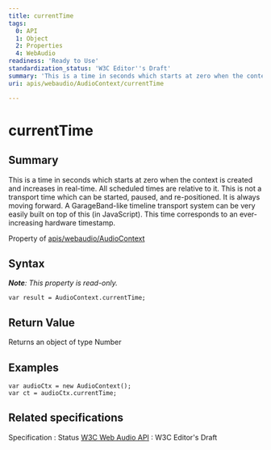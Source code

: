 ```yaml
---
title: currentTime
tags:
  0: API
  1: Object
  2: Properties
  4: WebAudio
readiness: 'Ready to Use'
standardization_status: 'W3C Editor''s Draft'
summary: 'This is a time in seconds which starts at zero when the context is created and increases in real-time. All scheduled times are relative to it. This is not a transport time which can be started, paused, and re-positioned. It is always moving forward. A GarageBand-like timeline transport system can be very easily built on top of this (in JavaScript). This time corresponds to an ever-increasing hardware timestamp.'
uri: apis/webaudio/AudioContext/currentTime

---
```

# currentTime

## Summary

This is a time in seconds which starts at zero when the context is created and increases in real-time. All scheduled times are relative to it. This is not a transport time which can be started, paused, and re-positioned. It is always moving forward. A GarageBand-like timeline transport system can be very easily built on top of this (in JavaScript). This time corresponds to an ever-increasing hardware timestamp.

<span data-meta="applies_to" data-type="key">Property of <span data-type="value">[apis/webaudio/AudioContext](/apis/webaudio/AudioContext)</span></span>

## Syntax

***Note**: This property is read-only.*

``` {.js}
var result = AudioContext.currentTime;
```

## Return Value

<span data-meta="return" data-type="key">Returns an object of type <span data-type="value">Number</span></span>

## Examples

``` {.js}
var audioCtx = new AudioContext();
var ct = audioCtx.currentTime;
```

## Related specifications

Specification
:   Status
[W3C Web Audio API](http://webaudio.github.io/web-audio-api/)
:   W3C Editor's Draft

